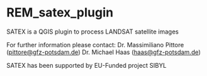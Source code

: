 # REM_satex_plugin
SATEX is a QGIS plugin to process LANDSAT satellite images

For further information please contact: 
Dr. Massimiliano Pittore (pittore@gfz-potsdam.de)
Dr. Michael Haas (haas@gfz-potsdam.de)

SATEX has been supported by EU-Funded project SIBYL
